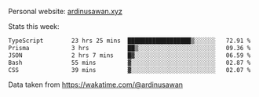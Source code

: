 Personal website: [ardinusawan.xyz](https://ardinusawan.xyz)

Stats this week:
<!--START_SECTION:waka-->

```txt
TypeScript        23 hrs 25 mins  ██████████████████▒░░░░░░   72.91 %
Prisma            3 hrs           ██▒░░░░░░░░░░░░░░░░░░░░░░   09.36 %
JSON              2 hrs 7 mins    █▓░░░░░░░░░░░░░░░░░░░░░░░   06.59 %
Bash              55 mins         ▓░░░░░░░░░░░░░░░░░░░░░░░░   02.87 %
CSS               39 mins         ▓░░░░░░░░░░░░░░░░░░░░░░░░   02.07 %
```

<!--END_SECTION:waka-->
Data taken from https://wakatime.com/@ardinusawan

